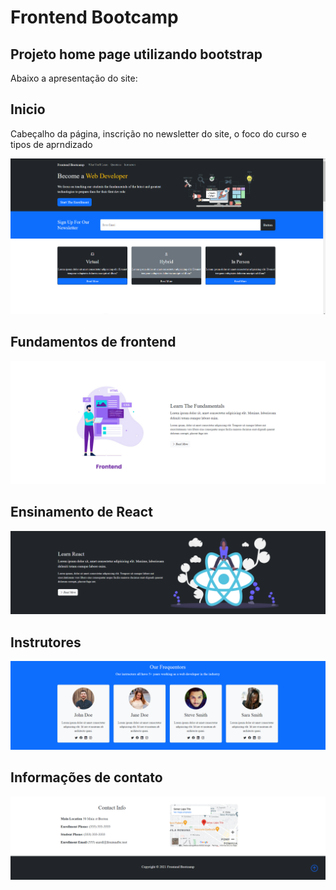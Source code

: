 <h1>Frontend Bootcamp</h1>
<H2>Projeto home page utilizando bootstrap</H2>
<p>Abaixo a apresentação do site:</p>
<h2>Inicio</h2>
<p>Cabeçalho da página, inscrição no newsletter do site, o foco do curso e tipos de aprndizado</p>
<img src="https://github.com/BernardoMDPrieto/frontend_bootcamp-bootstrap/blob/main/img/site-inicio.png?raw=true">
<h2>Fundamentos de frontend</h2>
<img src="https://github.com/BernardoMDPrieto/frontend_bootcamp-bootstrap/blob/main/img/site-aprendizado.png?raw=true">
<h2>Ensinamento de React</h2>
<img src="https://github.com/BernardoMDPrieto/frontend_bootcamp-bootstrap/blob/main/img/site-aprendizado_React.png?raw=true">
<h2>Instrutores</h2>
<img src="https://github.com/BernardoMDPrieto/frontend_bootcamp-bootstrap/blob/main/img/site-instrutores.png?raw=true">
<h2>Informações de contato</h2>
<img src="https://github.com/BernardoMDPrieto/frontend_bootcamp-bootstrap/blob/main/img/site-onde_estamos.png?raw=true">
